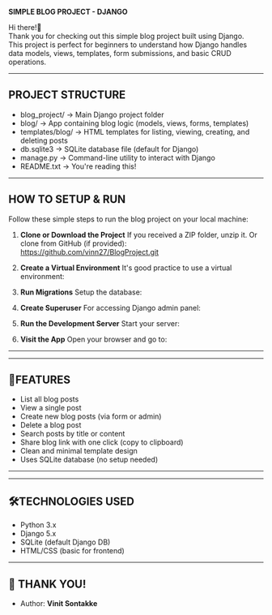 
**SIMPLE BLOG PROJECT - DJANGO**


Hi there!👋  
Thank you for checking out this simple blog project built using Django.  
This project is perfect for beginners to understand how Django handles data models, views, templates, form submissions, and basic CRUD operations.

------------------------------
PROJECT STRUCTURE
------------------------------
- blog_project/         → Main Django project folder
- blog/                 → App containing blog logic (models, views, forms, templates)
- templates/blog/       → HTML templates for listing, viewing, creating, and deleting posts
- db.sqlite3            → SQLite database file (default for Django)
- manage.py             → Command-line utility to interact with Django
- README.txt            → You're reading this!

------------------------------
HOW TO SETUP & RUN
------------------------------

Follow these simple steps to run the blog project on your local machine:

1.  **Clone or Download the Project**
   If you received a ZIP folder, unzip it.
   Or clone from GitHub (if provided): https://github.com/vinn27/BlogProject.git

2.  **Create a Virtual Environment**
It's good practice to use a virtual environment:

4.  **Run Migrations**
Setup the database:

5.  **Create Superuser**
For accessing Django admin panel:

6. **Run the Development Server**
Start your server:

7. **Visit the App**
Open your browser and go to:

---

------------------------------
📝FEATURES
------------------------------
- List all blog posts  
- View a single post  
- Create new blog posts (via form or admin)  
- Delete a blog post  
- Search posts by title or content  
- Share blog link with one click (copy to clipboard)  
- Clean and minimal template design  
- Uses SQLite database (no setup needed)

---

------------------------------
🛠️TECHNOLOGIES USED
------------------------------
- Python 3.x  
- Django 5.x  
- SQLite (default Django DB)  
- HTML/CSS (basic for frontend)


------------------------------
🙏 THANK YOU!
------------------------------

- Author: **Vinit Sontakke**


